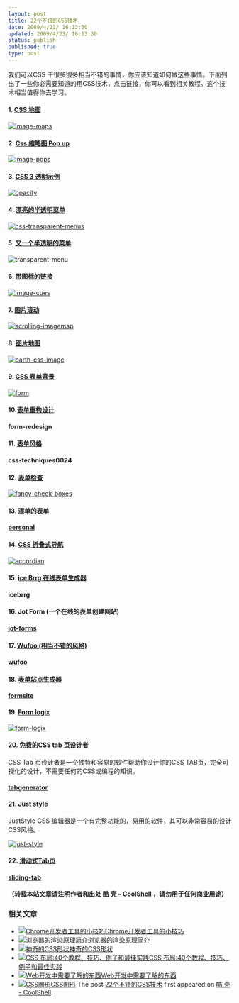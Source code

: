 ```yaml
---
layout: post
title: 22个不错的CSS技术
date: 2009/4/23/ 16:13:30
updated: 2009/4/23/ 16:13:30
status: publish
published: true
type: post
---
```


我们可以CSS 干很多很多相当不错的事情，你应该知道如何做这些事情。下面列出了一些你必需要知道的用CSS技术，点击链接，你可以看到相关教程。这个技术相当值得你去学习。


#### 1. [CSS 地图](http://mikecherim.com/experiments/css_map_pop.php "css imagepop")


[![image-maps](http://www.antsmagazine.com/wp-content/uploads/2009/02/image-maps.jpg)](http://green-beast.com/experiments/css_map_pop.php)  




#### 2. [Css 缩略图 Pop up](http://moneytreesystems.com/css/picpopup.html)


[![image-pops](http://www.antsmagazine.com/wp-content/uploads/2009/02/image-pops.jpg)](http://moneytreesystems.com/css/picpopup.html)


#### 3. [CSS 3 透明示例](http://webdesign.about.com/od/examples/l/blopacity.htm)


[![opacity](http://www.antsmagazine.com/wp-content/uploads/2009/02/opacity.jpg)](http://webdesign.about.com/od/examples/l/blopacity.htm)


#### 4. [漂亮的半透明菜单](http://www.stunicholls.myby.co.uk/)


[![css-transparent-menus](http://www.antsmagazine.com/wp-content/uploads/2009/02/css-transparent-menus.jpg)](http://www.stunicholls.myby.co.uk/)


#### 5. [又一个半透明的菜单](http://meyerweb.com/eric/css/edge/complexspiral/demo2.html)


![transparent-menu](http://www.antsmagazine.com/wp-content/uploads/2009/02/transparent-menu.jpg)


#### 6. [带图标的链接](http://pooliestudios.com/projects/iconize/)


[![image-cues](http://www.antsmagazine.com/wp-content/uploads/2009/02/image-cues.jpg)](http://pooliestudios.com/projects/iconize/)


#### 7. [图片滚动](http://www.cssplay.co.uk/menu/scrollmap)


[![scrolling-imagemap](http://www.antsmagazine.com/wp-content/uploads/2009/02/scrolling-imagemap.jpg)](http://www.cssplay.co.uk/menu/solar_map)


#### 8. [图片地图](http://www.cssplay.co.uk/menu/solar_map)


[![earth-css-image](http://www.antsmagazine.com/wp-content/uploads/2009/02/earth-css-image.jpg)](http://www.cssplay.co.uk/menu/solar_map)


#### 9. [CSS 表单背景](http://www.picment.com/articles/css/funwithforms/)


[![form](http://www.antsmagazine.com/wp-content/uploads/2009/02/form.jpg)](http://www.picment.com/articles/css/funwithforms/)


#### 10.[表单重构设计](http://www.digital-web.com/articles/redesigning_ebay_registration/)


#### form-redesign


#### 11. [表单风格](http://www.alistapart.com/articles/prettyaccessibleforms)


#### css-techniques0024


#### 12. [表单检查](http://lipidity.com/fancy-form/)


[![fancy-check-boxes](http://www.antsmagazine.com/wp-content/uploads/2009/02/fancy-check-boxes.gif)](http://lipidity.com/fancy-form/)


#### 13. [漂单的表单](http://www.badboy.ro/articles/2007-01-30/niceforms/)


#### [personal](http://www.badboy.ro/articles/2007-01-30/niceforms/)


#### 14. [CSS 折叠式导航](http://www.cssnewbie.com/css-only-accordion/)


[![accordian](http://www.antsmagazine.com/wp-content/uploads/2009/02/accordian.gif)](http://www.cssnewbie.com/css-only-accordion/)


#### 15. [ice Brrg 在线表单生成器](http://www.icebrrg.com/public/howto.aspx)


#### icebrrg


#### 16. Jot Form (一个在线的表单创建网站)


#### [jot-forms](http://www.jotform.com/)


#### 17. [Wufoo (相当不错的风格)](http://wufoo.com/)


#### [wufoo](http://wufoo.com/)


#### 18. [表单站点生成器](http://www.formsite.com/)


#### [formsite](http://www.formsite.com/)


#### 19. [Form logix](http://www.formlogix.com/)


[![form-logix](http://www.antsmagazine.com/wp-content/uploads/2009/02/form-logix.gif)](http://www.formlogix.com/)


#### 20. [免费的CSS tab 页设计者](http://www.highdots.com/css-tab-designer/)


CSS Tab 页设计者是一个独特和容易的软件帮助你设计你的CSS TAB页，完全可视化的设计，不需要任何的CSS或编程的知识。


#### [tabgenerator](http://www.highdots.com/css-tab-designer/)


#### 21. Just style


JustStyle CSS 编辑器是一个有完整功能的，易用的软件，其可以非常容易的设计CSS风格。


[![just-style](http://www.antsmagazine.com/wp-content/uploads/2009/02/just-style.gif)](http://ucware.com/juststyle/index.htm)


#### 22. [滑动式Tab页](http://www.andrewsellick.com/examples/tabslideV2/)


#### [sliding-tab](http://www.andrewsellick.com/examples/tabslideV2/)




**（转载本站文章请注明作者和出处 [酷 壳 – CoolShell](https://coolshell.cn/) ，请勿用于任何商业用途）**



### 相关文章

* [![Chrome开发者工具的小技巧](https://coolshell.cn/wp-content/uploads/2017/01/pretty-code-150x150.gif)](https://coolshell.cn/articles/17634.html)[Chrome开发者工具的小技巧](https://coolshell.cn/articles/17634.html)
* [![浏览器的渲染原理简介](https://coolshell.cn/wp-content/uploads/2013/05/Render-Process-150x150.jpg)](https://coolshell.cn/articles/9666.html)[浏览器的渲染原理简介](https://coolshell.cn/articles/9666.html)
* [![神奇的CSS形状 ](https://coolshell.cn/wp-content/plugins/wordpress-23-related-posts-plugin/static/thumbs/10.jpg)](https://coolshell.cn/articles/6913.html)[神奇的CSS形状](https://coolshell.cn/articles/6913.html)
* [![CSS 布局:40个教程、技巧、例子和最佳实践](https://coolshell.cn/wp-content/uploads/2012/03/css-layouts-150x150.gif)](https://coolshell.cn/articles/6840.html)[CSS 布局:40个教程、技巧、例子和最佳实践](https://coolshell.cn/articles/6840.html)
* [![Web开发中需要了解的东西](https://coolshell.cn/wp-content/plugins/wordpress-23-related-posts-plugin/static/thumbs/30.jpg)](https://coolshell.cn/articles/6043.html)[Web开发中需要了解的东西](https://coolshell.cn/articles/6043.html)
* [![CSS图形](https://coolshell.cn/wp-content/plugins/wordpress-23-related-posts-plugin/static/thumbs/9.jpg)](https://coolshell.cn/articles/5164.html)[CSS图形](https://coolshell.cn/articles/5164.html)
The post [22个不错的CSS技术](https://coolshell.cn/articles/648.html) first appeared on [酷 壳 - CoolShell](https://coolshell.cn).